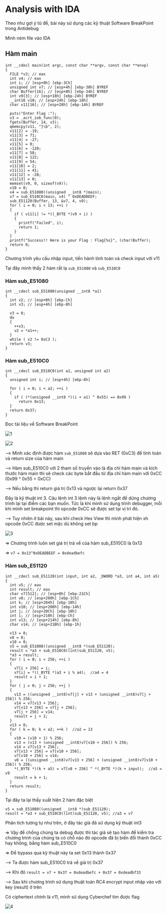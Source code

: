 # Analysis with IDA
Theo như gợi ý từ đề, bài này sử dụng các kỹ thuật Software BreakPoint trong Antidebug

Mình ném file vào IDA

## Hàm main
```
int __cdecl main(int argc, const char **argv, const char **envp)
{
  FILE *v3; // eax
  int v4; // eax
  int i; // [esp+0h] [ebp-3Ch]
  unsigned int v7; // [esp+4h] [ebp-38h] BYREF
  char Buffer[16]; // [esp+8h] [ebp-34h] BYREF
  int v9[3]; // [esp+18h] [ebp-24h] BYREF
  __int16 v10; // [esp+24h] [ebp-18h]
  char v11[16]; // [esp+28h] [ebp-14h] BYREF

  puts("Enter Flag :");
  v3 = _acrt_iob_func(0);
  fgets(Buffer, 14, v3);
  qmemcpy(v11, "}\b", 2);
  v11[2] = -19;
  v11[3] = 71;
  v11[4] = -27;
  v11[5] = 0;
  v11[6] = -120;
  v11[7] = 58;
  v11[8] = 122;
  v11[9] = 54;
  v11[10] = 2;
  v11[11] = 41;
  v11[12] = -28;
  v11[13] = 0;
  memset(v9, 0, sizeof(v9));
  v10 = 0;
  v4 = sub_E51080((unsigned __int8 *)main);
  v7 = sub_E510C0(main, v4) ^ 0xDEADBEEF;
  sub_E51120(Buffer, 13, &v7, 4, v9);
  for ( i = 0; i < 13; ++i )
  {
    if ( v11[i] != *((_BYTE *)v9 + i) )
    {
      printf("Failed", i);
      return 1;
    }
  }
  printf("Success!! Here is your Flag : Flag{%s}", (char)Buffer);
  return 0;
}
```
Chương trình yêu cầu nhập input, tiến hành tính toán và check input với v11

Tại đây mình thấy 2 hàm rất lạ ```sub_E51080``` và ```sub_E510C0```
### Hàm sub_E51080
```
int __cdecl sub_E51080(unsigned __int8 *a1)
{
  int v2; // [esp+0h] [ebp-Ch]
  int v3; // [esp+4h] [ebp-8h]

  v3 = 0;
  do
  {
    ++v3;
    v2 = *a1++;
  }
  while ( v2 != 0xC3 );
  return v3;
}
```
### Hàm sub_E510C0
```
int __cdecl sub_E510C0(int a1, unsigned int a2)
{
  unsigned int i; // [esp+4h] [ebp-8h]

  for ( i = 0; i < a2; ++i )
  {
    if ( (*(unsigned __int8 *)(i + a1) ^ 0x55) == 0x99 )
      return 0x13;
  }
  return 0x37;
}
```
Đọc tài liệu về Software BreakPoint

![1](./1.jpg)

![2](./2.jpg)

--> Mình xác định được hàm ```sub_E51080``` sẽ dựa vào RET (0xC3) để tính toán và return size của hàm main

--> Hàm sub_E510C0 với 2 tham số truyền vào là địa chỉ hàm main và kích thước hàm main thì sẽ check các byte bắt đầu từ địa chỉ hàm main với 0xCC (0x99 ^ 0x55 = 0xCC)

--> Nếu bằng thì return giá trị 0x13 và ngược lại return 0x37

Đây là kỹ thuật int 3. Câu lệnh int 3 lệnh này là lệnh ngắt để dừng chương trình lại tại điểm các bạn muốn. Tức là khi mình sử dụng trình debugger, 
mỗi khi mình set breakpoint thì opcode 0xCC sẽ được set tại vị trí đó.

--> Tuy nhiên ở bài này, sau khi check Hex View thì mình phát hiện xh opcode 0xCC được set mặc dù không set bp

![3](./3.jpg)

=> Chương trình luôn set giá trị trả về của hàm sub_E510C0 là 0x13

=> ```v7 = 0x13^0xDEADBEEF = 0xdeadbefc```

### Hàm sub_E51120
```
int __cdecl sub_E51120(int input, int a2, _DWORD *a3, int a4, int a5)
{
  int v5; // eax
  int result; // eax
  char v7[512]; // [esp+0h] [ebp-21Ch]
  int v8; // [esp+200h] [ebp-1Ch]
  int k; // [esp+204h] [ebp-18h]
  int v10; // [esp+208h] [ebp-14h]
  int j; // [esp+20Ch] [ebp-10h]
  int i; // [esp+210h] [ebp-Ch]
  int v13; // [esp+214h] [ebp-8h]
  char v14; // [esp+21Bh] [ebp-1h]

  v13 = 0;
  v8 = 0;
  v10 = 0;
  v5 = sub_E51080((unsigned __int8 *)sub_E51120);
  result = *a3 + sub_E510C0((int)sub_E51120, v5);
  *a3 = result;
  for ( i = 0; i < 256; ++i )
  {
    v7[i + 256] = i;
    v7[i] = *((_BYTE *)a3 + i % a4);  //a4 = 4
    result = i + 1;
  }
  for ( j = 0; j < 256; ++j )
  {
    v13 = ((unsigned __int8)v7[j] + v13 + (unsigned __int8)v7[j + 256]) % 256;
    v14 = v7[v13 + 256];
    v7[v13 + 256] = v7[j + 256];
    v7[j + 256] = v14;
    result = j + 1;
  }
  v13 = 0;
  for ( k = 0; k < a2; ++k )  //a2 = 13
  {
    v10 = (v10 + 1) % 256;
    v13 = (v13 + (unsigned __int8)v7[v10 + 256]) % 256;
    v14 = v7[v13 + 256];
    v7[v13 + 256] = v7[v10 + 256];
    v7[v10 + 256] = v14;
    v8 = ((unsigned __int8)v7[v13 + 256] + (unsigned __int8)v7[v10 + 256]) % 256;
    *(_BYTE *)(k + a5) = v7[v8 + 256] ^ *(_BYTE *)(k + input);  //a5 = v9
    result = k + 1;
  }
  return result;
}
```
Tại đây ta lại thấy xuất hiện 2 hàm đặc biệt
```
v5 = sub_E51080((unsigned __int8 *)sub_E51120);
result = *a3 + sub_E510C0((int)sub_E51120, v5); //a3 = v7
```
Phân tích tương tự như trên, ở đây tác giả đã sử dụng kỹ thuật int3

=> Vậy để chống chúng ta debug được thì tác giả sẽ tạo hàm để kiểm tra chương trình của chúng ta có chỗ nào đó opcode đã bị biến đổi thành 0xCC hay không, 
bằng hàm sub_E510C0

=> Để bypass qua kỹ thuật này ta set 0x13 thành 0x37

--> Ta được hàm sub_E510C0 trả về giá trị 0x37

--> Khi đó ```result = v7 + 0x37 = 0xdeadbefc + 0x37 = 0xdeadbf33```

--> Sau khi chương trình sử dụng thuật toán RC4 encrypt input nhập vào với key (result) ở trên

Có ciphertext chính là v11, mình sử dụng Cyberchef tìm được flag

![4](./4.jpg)
